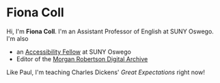# Fiona Coll

Hi, I'm **Fiona Coll**. I'm an Assistant Professor of English at SUNY Oswego. I'm also

- an [Accessibility Fellow](https://www.oswego.edu/accessibility/accessibility-fellow-program) at SUNY Oswego
- Editor of the [Morgan Robertson Digital Archive](http://morganrobertsonarchive.com/)

Like Paul, I'm teaching Charles Dickens' *Great Expectations* right now!
